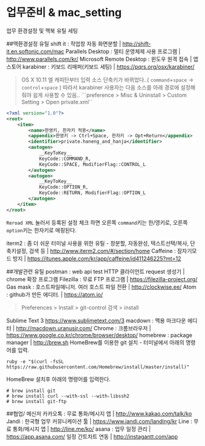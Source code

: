 # 업무준비 & mac_setting
업무 환경설정 및 맥북 유틸 세팅

##맥환경설정 유틸
shift it : 작업창 자동 화면분할 | http://shift-it.en.softonic.com/mac
Parallels Desktop : 멀티 운영체제 사용 프로그램 | http://www.parallels.com/kr/
Microsoft Remote Desktop : 윈도우 원격 접속 | 앱스토어
karabiner : 키보드 리매퍼(키보드 세팅) | https://pqrs.org/osx/karabiner/
> OS X 10.11 엘 캐피탄부터 입력 소스 단축키가 바뀌었다..( `command`+`space` -> `control`+`space` )
따라서 karabiner 사용자는 다음 소스를 아래 경로에 설정해줘야 쉽게 사용할 수 있음..
```preference > Misc & Uninstall > Custom Setting > Open private.xml``
```xml
<?xml version="1.0"?>
<root>
    <item>
        <name>한영키, 한자키 적용</name>
        <appendix>한영키 -> Ctrl+Space, 한자키 -> Opt+Return</appendix>
        <identifier>private.haneng_and_hanja</identifier>
        <autogen>
            __KeyToKey__
            KeyCode::COMMAND_R,
            KeyCode::SPACE, ModifierFlag::CONTROL_L
        </autogen>
        <autogen>
            __KeyToKey__
            KeyCode::OPTION_R,
            KeyCode::RETURN, ModifierFlag::OPTION_L
        </autogen>
    </item>
</root>
```
`Reroad XML` 눌러서 등록된 설정 체크 하면 오른쪽 `command`키는 한/영키로, 오른쪽 `option`키는 한자키로 매핑된다.

iterm2 : 좀 더 쉬운 터미널 사용을 위한 유틸 - 창분할, 자동완성, 텍스트선택/복사, 단축키설정, 검색 등 | http://www.iterm2.com/#/section/home
Caffeine : 잠자기모드 방지 | https://itunes.apple.com/kr/app/caffeine/id411246225?mt=12

##개발관련 유틸
postman : web api test HTTP 클라이언트 request 생성기 | chrome 확장 프로그램
Filezilla : 무료 FTP 프로그램 | https://filezilla-project.org/
Gas mask : 호스트파일매니저. 여러 호스트 파일 전환 | http://clockwise.ee/
Atom : github가 만든 에디터. | https://atom.io/
> Preferences > Install > git-control 검색 > install


Sublime Text 3	https://www.sublimetext.com/3
macdown : 맥용 마크다운 에디터 | http://macdown.uranusjr.com/
Chrome : 크롬브라우저 | https://www.google.co.kr/chrome/browser/desktop/
homebrew : package manager	| http://brew.sh
HomeBrew를 이용한 git 설치 - 터미널에서 아래의 명령어를 입력.
```
ruby -e "$(curl -fsSL https://raw.githubusercontent.com/Homebrew/install/master/install)"
```
HomeBrew 설치후 아래의 명령어를 입력한다.
```
# brew install git
# brew install curl --with-ssl --with-libssh2
# brew install git-ftp
```

##협업/ 메신저
카카오톡 : 무료 통화/메시지 앱 | http://www.kakao.com/talk/ko
Jandi : 한국형 업무 커뮤니케이션 툴 | https://www.jandi.com/landing/kr
Line : 무료 통화/메시지 앱 | http://line.me/ko/
asana : 업무 일정 관리 | https://app.asana.com/
일정 간트차트 연동 | http://instagantt.com/app
